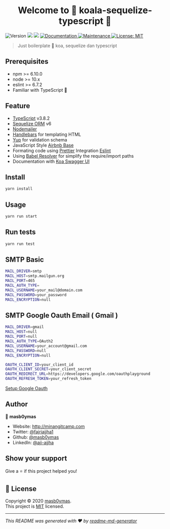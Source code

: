 <h1 align="center">Welcome to 🐨 koala-sequelize-typescript 👋</h1>
<p>
  <img alt="Version" src="https://img.shields.io/badge/version-1.0.0-blue.svg?cacheSeconds=2592000" />
  <img src="https://img.shields.io/badge/npm-%3E%3D6.10.0-blue.svg" />
  <img src="https://img.shields.io/badge/node-%3E%3D10.x-blue.svg" />
  <a href="https://github.com/masb0ymas/koala-sequelize-typescript#readme" target="_blank">
    <img alt="Documentation" src="https://img.shields.io/badge/documentation-yes-brightgreen.svg" />
  </a>
  <a href="https://github.com/masb0ymas/koala-sequelize-typescript/graphs/commit-activity" target="_blank">
    <img alt="Maintenance" src="https://img.shields.io/badge/Maintained%3F-yes-green.svg" />
  </a>
  <a href="https://github.com/masb0ymas/koala-sequelize-typescript/blob/master/LICENSE.md" target="_blank">
    <img alt="License: MIT" src="https://img.shields.io/badge/License-MIT-yellow.svg" />
  </a>
</p>

> Just boilerplate 🐨 koa, sequelize dan typescript

## Prerequisites

- npm >= 6.10.0
- node >= 10.x
- eslint >= 6.7.2
- Familiar with TypeScript 💪

## Feature

- [TypeScript](https://github.com/microsoft/TypeScript) v3.8.2
- [Sequelize ORM](https://github.com/sequelize/sequelize) v6
- [Nodemailer](https://github.com/nodemailer/nodemailer)
- [Handlebars](https://github.com/wycats/handlebars.js) for templating HTML
- [Yup](https://github.com/jquense/yup) for validation schema
- JavaScript Style [Airbnb Base](https://github.com/airbnb/javascript/tree/master/packages/eslint-config-airbnb-base)
- Formating code using [Prettier](https://github.com/prettier/prettier) Integration [Eslint](https://github.com/prettier/eslint-config-prettier)
- Using [Babel Resolver](https://github.com/tleunen/babel-plugin-module-resolver) for simplify the require/import paths
- Documentation with [Koa Swagger UI](https://github.com/scttcper/koa2-swagger-ui)

## Install

```sh
yarn install
```

## Usage

```sh
yarn run start
```

## Run tests

```sh
yarn run test
```

## SMTP Basic

```sh
MAIL_DRIVER=smtp
MAIL_HOST=smtp.mailgun.org
MAIL_PORT=465
MAIL_AUTH_TYPE=
MAIL_USERNAME=your_mail@domain.com
MAIL_PASSWORD=your_password
MAIL_ENCRYPTION=null
```

## SMTP Google Oauth Email ( Gmail )

```sh
MAIL_DRIVER=gmail
MAIL_HOST=null
MAIL_PORT=null
MAIL_AUTH_TYPE=OAuth2
MAIL_USERNAME=your_account@gmail.com
MAIL_PASSWORD=null
MAIL_ENCRYPTION=null

OAUTH_CLIENT_ID=your_client_id
OAUTH_CLIENT_SECRET=your_client_secret
OAUTH_REDIRECT_URL=https://developers.google.com/oauthplayground
OAUTH_REFRESH_TOKEN=your_refresh_token
```

[Setup Google Oauth](https://medium.com/@nickroach_50526/sending-emails-with-node-js-using-smtp-gmail-and-oauth2-316fe9c790a1)

## Author

👤 **masb0ymas**

- Website: http://minangitcamp.com
- Twitter: [@fajriajjha1](https://twitter.com/fajriajjha1)
- Github: [@masb0ymas](https://github.com/masb0ymas)
- LinkedIn: [@aji-ajjha](https://linkedin.com/in/aji-ajjha)

## Show your support

Give a ⭐️ if this project helped you!

## 📝 License

Copyright © 2020 [masb0ymas](https://github.com/masb0ymas).<br />
This project is [MIT](https://github.com/masb0ymas/koala-sequelize-typescript/blob/master/LICENSE.md) licensed.

---

_This README was generated with ❤️ by [readme-md-generator](https://github.com/kefranabg/readme-md-generator)_

